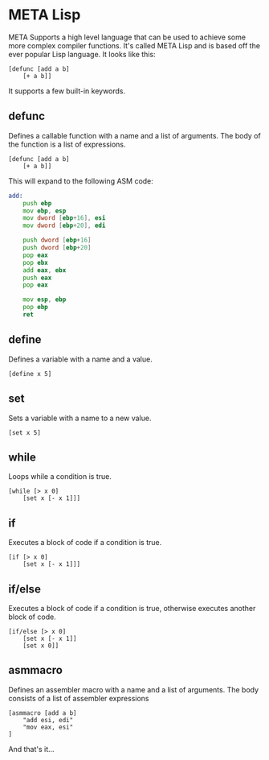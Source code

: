 # META Lisp

META Supports a high level language that can be used to achieve some more complex compiler functions. It's called META Lisp and is based off the ever popular Lisp language. It looks like this:

```
[defunc [add a b]
	[+ a b]]
```

It supports a few built-in keywords.


## defunc

Defines a callable function with a name and a list of arguments. The body of the function is a list of expressions.

```
[defunc [add a b]
	[+ a b]]
```

This will expand to the following ASM code:

```asm
add:
	push ebp
	mov ebp, esp
	mov dword [ebp+16], esi
	mov dword [ebp+20], edi

	push dword [ebp+16]
	push dword [ebp+20]
	pop eax
	pop ebx
	add eax, ebx
	push eax
	pop eax

	mov esp, ebp
	pop ebp
	ret
```

## define

Defines a variable with a name and a value.

```
[define x 5]
```

## set

Sets a variable with a name to a new value.

```
[set x 5]
```

## while

Loops while a condition is true.

```
[while [> x 0]
	[set x [- x 1]]]
```

## if

Executes a block of code if a condition is true.

```
[if [> x 0]
	[set x [- x 1]]]
```

## if/else

Executes a block of code if a condition is true, otherwise executes another block of code.

```
[if/else [> x 0]
	[set x [- x 1]]
	[set x 0]]
```

## asmmacro

Defines an assembler macro with a name and a list of arguments. The body consists of a list of assembler expressions

```
[asmmacro [add a b]
	"add esi, edi"
	"mov eax, esi"
]
```

And that's it...